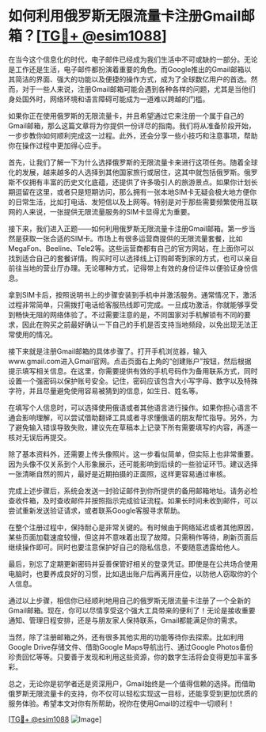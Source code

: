 # 如何利用俄罗斯无限流量卡注册Gmail邮箱？[[TG💪+ @esim1088](https://t.me/s/esim1088)]

在当今这个信息化的时代，电子邮件已经成为我们生活中不可或缺的一部分。无论是工作还是生活，电子邮件都扮演着重要的角色。而Google推出的Gmail邮箱以其简洁的界面、强大的功能以及便捷的操作方式，成为了全球数亿用户的首选。然而，对于一些人来说，注册Gmail邮箱可能会遇到各种各样的问题，尤其是当他们身处国外时，网络环境和语言障碍可能成为一道难以跨越的门槛。

如果你正在使用俄罗斯的无限流量卡，并且希望通过它来注册一个属于自己的Gmail邮箱，那么这篇文章将为你提供一份详尽的指南。我们将从准备阶段开始，一步步教你如何顺利完成这一过程。此外，还会分享一些小技巧和注意事项，帮助你在操作过程中更加得心应手。

首先，让我们了解一下为什么选择俄罗斯的无限流量卡来进行这项任务。随着全球化的发展，越来越多的人选择到其他国家旅行或居住，这其中就包括俄罗斯。俄罗斯不仅拥有丰富的历史文化底蕴，还提供了许多吸引人的旅游景点。如果你计划长期逗留在这里，或者只是短期访问，那么拥有一张本地SIM卡无疑会极大地方便你的日常生活，比如打电话、发短信以及上网等。特别是对于那些需要频繁使用互联网的人来说，一张提供无限流量服务的SIM卡显得尤为重要。

接下来，我们进入正题——如何利用俄罗斯无限流量卡注册Gmail邮箱。第一步当然是获取一张合适的SIM卡。市场上有很多运营商提供的无限流量套餐，比如MegaFon、Beeline、Tele2等。这些运营商都有自己的官方网站，在上面你可以找到适合自己的套餐详情。购买时可以选择线上订购邮寄到家的方式，也可以亲自前往当地的营业厅办理。无论哪种方式，记得带上有效的身份证件以便验证身份信息。

拿到SIM卡后，按照说明书上的步骤安装到手机中并激活服务。通常情况下，激活过程非常简单，只需拨打电话给客服热线即可完成。一旦成功激活，你就能够享受到畅快无阻的网络体验了。不过需要注意的是，不同国家对手机解锁有不同的要求，因此在购买之前最好确认一下自己的手机是否支持当地频段，以免出现无法正常使用的情况。

接下来就是注册Gmail邮箱的具体步骤了。打开手机浏览器，输入www.gmail.com进入Gmail官网。点击页面右上角的“创建账户”按钮，然后根据提示填写相关信息。在这里，你需要提供有效的手机号码作为备用联系方式，同时设置一个强密码以保护账号安全。记住，密码应该包含大小写字母、数字以及特殊字符，并且尽量避免使用容易被猜到的信息，如生日、姓名等。

在填写个人信息时，可以选择使用俄语或者其他语言进行操作。如果你担心语言不通会影响理解，可以尝试借助翻译工具或者寻求懂俄语的朋友帮忙指导。另外，为了避免输入错误导致失败，建议先在草稿本上记录下所有需要填写的内容，再逐一核对无误后再提交。

除了基本资料外，还需要上传头像照片。这一步看似简单，但实际上也非常重要。因为头像不仅关系到个人形象展示，还可能影响到后续的一些验证环节。建议选择一张清晰自然的照片，最好是近期拍摄的正面照，这样更容易通过审核。

完成上述步骤后，系统会发送一封验证邮件到你所提供的备用邮箱地址。请务必检查收件箱，及时查收邮件并按照指示完成验证流程。如果长时间未收到邮件，可以尝试重新发送验证请求，或者联系Google客服寻求帮助。

在整个注册过程中，保持耐心是非常关键的。有时候由于网络延迟或者其他原因，某些页面加载速度较慢，但这并不意味着出现了故障。只需稍作等待，刷新页面后继续操作即可。同时也要注意保护好自己的隐私信息，不要随意透露给他人。

最后，别忘了定期更新密码并妥善保管好相关的登录凭证。即使是在公共场合使用电脑时，也要养成良好的习惯，比如退出账户后再离开座位，以防他人窃取你的个人信息。

通过以上步骤，相信你已经顺利地用自己的俄罗斯无限流量卡注册了一个全新的Gmail邮箱。现在，你可以尽情享受这个强大工具带来的便利了！无论是接收重要通知、管理日程安排，还是与朋友家人保持联系，Gmail都能满足你的需求。

当然，除了注册邮箱之外，还有很多其他实用的功能等待你去探索。比如利用Google Drive存储文件、借助Google Maps导航出行、通过Google Photos备份珍贵回忆等等。只要善于发现和利用这些资源，你的数字生活将会变得更加丰富多彩。

总之，无论你是初学者还是资深用户，Gmail始终是一个值得信赖的选择。而借助俄罗斯无限流量卡的支持，你不仅可以轻松实现这一目标，还能享受到更加优质的服务体验。希望本文对你有所帮助，祝你在使用Gmail的过程中一切顺利！

[[TG💪+ @esim1088](https://t.me/s/esim1088) ![Image](https://i.postimg.cc/4NQfJmqS/Snipaste-2025-05-13-00-14-12.png)]